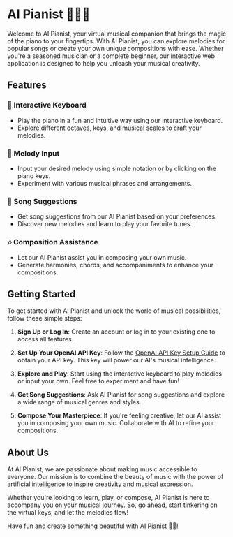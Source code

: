 # AI Pianist 🧙‍♂️🎹

Welcome to AI Pianist, your virtual musical companion that brings the magic of the piano to your fingertips. With AI Pianist, you can explore melodies for popular songs or create your own unique compositions with ease. Whether you're a seasoned musician or a complete beginner, our interactive web application is designed to help you unleash your musical creativity.

## Features

### 🎹 Interactive Keyboard
- Play the piano in a fun and intuitive way using our interactive keyboard.
- Explore different octaves, keys, and musical scales to craft your melodies.

### 🎼 Melody Input
- Input your desired melody using simple notation or by clicking on the piano keys.
- Experiment with various musical phrases and arrangements.

### 🎵 Song Suggestions
- Get song suggestions from our AI Pianist based on your preferences.
- Discover new melodies and learn to play your favorite tunes.

### 🎶 Composition Assistance
- Let our AI Pianist assist you in composing your own music.
- Generate harmonies, chords, and accompaniments to enhance your compositions.

## Getting Started

To get started with AI Pianist and unlock the world of musical possibilities, follow these simple steps:

1. **Sign Up or Log In**: Create an account or log in to your existing one to access all features.

2. **Set Up Your OpenAI API Key**: Follow the [OpenAI API Key Setup Guide](https://help.openai.com/en/articles/4936850-where-do-i-find-my-secret-api-key) to obtain your API key. This key will power our AI's musical intelligence.

3. **Explore and Play**: Start using the interactive keyboard to play melodies or input your own. Feel free to experiment and have fun!

4. **Get Song Suggestions**: Ask AI Pianist for song suggestions and explore a wide range of musical genres and styles.

5. **Compose Your Masterpiece**: If you're feeling creative, let our AI assist you in composing your own music. Collaborate with AI to refine your compositions.

## About Us

At AI Pianist, we are passionate about making music accessible to everyone. Our mission is to combine the beauty of music with the power of artificial intelligence to inspire creativity and musical expression.

Whether you're looking to learn, play, or compose, AI Pianist is here to accompany you on your musical journey. So, go ahead, start tinkering on the virtual keys, and let the melodies flow!

Have fun and create something beautiful with AI Pianist 🎉🎶!
